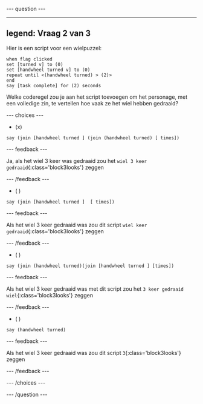 
--- question ---

---
legend: Vraag 2 van 3
---

Hier is een script voor een wielpuzzel:

```blocks3
when flag clicked
set [turned v] to (0)
set [handwheel turned v] to (0)
repeat until <(handwheel turned) > (2)>
end
say [task complete] for (2) seconds
```

Welke coderegel zou je aan het script toevoegen om het personage, met een volledige zin, te vertellen hoe vaak ze het wiel hebben gedraaid?

--- choices ---

- (x)

```blocks3
say (join [handwheel turned ] (join (handwheel turned) [ times])
```

  --- feedback ---

Ja, als het wiel 3 keer was gedraaid zou het `wiel 3 keer gedraaid`{:class='block3looks'} zeggen

  --- /feedback ---

- ( )

```blocks3
say (join [handwheel turned ]  [ times])
```

  --- feedback ---

Als het wiel 3 keer gedraaid was zou dit script `wiel keer gedraaid`{:class='block3looks'} zeggen

  --- /feedback ---

- ( )

```blocks3
say (join (handwheel turned)(join [handwheel turned ] [times])
```

  --- feedback ---

Als het wiel 3 keer gedraaid was met dit script zou het `3 keer gedraaid wiel`{:class='block3looks'} zeggen

  --- /feedback ---

- ( )

```blocks3
say (handwheel turned)
```
  --- feedback ---

Als het wiel 3 keer gedraaid was zou dit script `3`{:class='block3looks'} zeggen

  --- /feedback ---

--- /choices ---

--- /question ---
